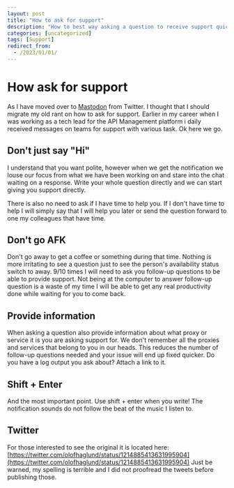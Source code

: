 ```yaml
---
layout: post
title: "How to ask for support"
description: "How to best way asking a question to receive support quicker."
categories: [uncategorized]
tags: [Support]
redirect_from:
  - /2023/01/01/
---
```


# How ask for support
As I have moved over to [Mastodon](https://mastodon.social/@olofhaglund) from Twitter. I thought that I should migrate my old rant on how to ask for support. Earlier in my career when I was working as a tech lead for the API Management platform i daily received messages on teams for support with various task. Ok here we go.

## Don't just say "Hi"
I understand that you want polite, however when we get the notification we louse our focus from what we have been working on and stare into the chat waiting on a response. Write your whole question directly and we can start giving you support directly.

There is also no need to ask if I have time to help you. If I don't have time to help I will simply say that I will help you later or send the question forward to one my colleagues that have time.

## Don't go AFK
Don't go away to get a coffee or something during that time. Nothing is more irritating to see a question just to see the person's availability status switch to away. 9/10 times I will need to ask you follow-up questions to be able to provide support. Not being at the computer to answer follow-up question is a waste of my time I will be able to get any real productivity done while waiting for you to come back.

## Provide information
When asking a question also provide information about what proxy or service it is you are asking support for. We don't remember all the proxies and services that belong to you in our heads. This reduces the number of follow-up questions needed and your issue will end up fixed quicker. Do you have a log output you ask about? Attach a link to it.

## Shift + Enter
And the most important point. Use shift + enter when you write! The notification sounds do not follow the beat of the music I listen to.

## Twitter
For those interested to see the original it is located here: [https://twitter.com/olofhaglund/status/1214885413631995904](https://twitter.com/olofhaglund/status/1214885413631995904) Just be warned, my spelling is terrible and I did not proofread the tweets before publishing those.
